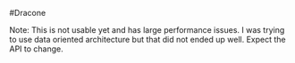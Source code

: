 #Dracone

Note: This is not usable yet and has large performance issues. I was trying to use data oriented architecture but that did not ended up well. Expect the API to change.
